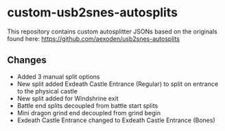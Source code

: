 # custom-usb2snes-autosplits
This repository contains custom autosplitter JSONs based on the originals found here: https://github.com/aexoden/usb2snes-autosplits

## Changes
- Added 3 manual split options
- New split added Exdeath Castle Entrance (Regular) to split on entrance to the physical castle
- New split added for Windshrine exit
- Battle end splits decoupled from battle start splits
- Mini dragon grind end decoupled from grind begin
- Exdeath Castle Entrance changed to Exdeath Castle Entrance (Bones)
